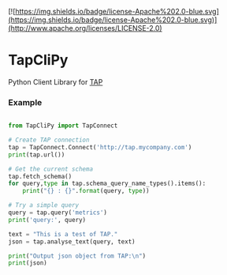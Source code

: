 [![https://img.shields.io/badge/license-Apache%202.0-blue.svg](https://img.shields.io/badge/license-Apache%202.0-blue.svg)](http://www.apache.org/licenses/LICENSE-2.0)

# TapCliPy
Python Client Library for [TAP](https://github.com/heta-io/tap)

### Example

```python

from TapCliPy import TapConnect

# Create TAP connection
tap = TapConnect.Connect('http://tap.mycompany.com')
print(tap.url())

# Get the current schema
tap.fetch_schema()
for query,type in tap.schema_query_name_types().items():
    print("{} : {}".format(query, type))

# Try a simple query
query = tap.query('metrics')
print('query:', query)

text = "This is a test of TAP."
json = tap.analyse_text(query, text)

print("Output json object from TAP:\n")
print(json)

```